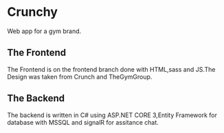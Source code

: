 # Crunchy
Web app for a gym brand.
## The Frontend
The Frontend is on the frontend branch done with HTML,sass and JS.The Design was taken from Crunch and TheGymGroup.
## The Backend
The backend is written in C# using ASP.NET CORE 3,Entity Framework for database with MSSQL and signalR for assitance chat.

